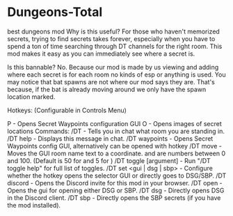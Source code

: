 # Dungeons-Total
best dungeons mod
Why is this useful? For those who haven't memorized secrets, trying to find secrets takes forever, especially when you have to spend a ton of time searching through DT channels for the right room. This mod makes it easy as you can immediately see where a secret is.

Is this bannable? No. Because our mod is made by us viewing and adding where each secret is for each room no kinds of esp or anything is used. You may notice that bat spawns are not where our mod says they are. That's because, if the bat is already moving around we only have the spawn location marked.


Hotkeys: (Configurable in Controls Menu)

P - Opens Secret Waypoints configuration GUI O - Opens images of secret locations Commands: /DT - Tells you in chat what room you are standing in. /DT help - Displays this message in chat. /DT waypoints - Opens Secret Waypoints config GUI, alternatively can be opened with hotkey /DT move - Moves the GUI room name text to a coordinate. and are numbers between 0 and 100. (Default is 50 for and 5 for ) /DT toggle [argument] - Run "/DT toggle help" for full list of toggles. /DT set <gui | dsg | sbp> - Configure whether the hotkey opens the selector GUI or directly goes to DSG/SBP. /DT discord - Opens the Discord invite for this mod in your browser. /DT open - Opens the gui for opening either DSG or SBP. /DT dsg - Directly opens DSG in the Discord client. /DT sbp - Directly opens the SBP secrets (if you have the mod installed).
